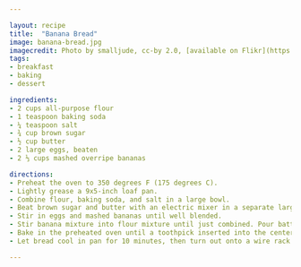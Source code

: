 ```yaml
---

layout: recipe
title:  "Banana Bread"
image: banana-bread.jpg
imagecredit: Photo by smalljude, cc-by 2.0, [available on Flikr](https://www.flickr.com/photos/35569413@N00/5908016178).
tags: 
- breakfast
- baking
- dessert

ingredients:
- 2 cups all-purpose flour
- 1 teaspoon baking soda
- ¼ teaspoon salt
- ¾ cup brown sugar
- ½ cup butter
- 2 large eggs, beaten
- 2 ⅓ cups mashed overripe bananas

directions:
- Preheat the oven to 350 degrees F (175 degrees C). 
- Lightly grease a 9x5-inch loaf pan.
- Combine flour, baking soda, and salt in a large bowl. 
- Beat brown sugar and butter with an electric mixer in a separate large bowl until smooth. 
- Stir in eggs and mashed bananas until well blended. 
- Stir banana mixture into flour mixture until just combined. Pour batter into the prepared loaf pan.
- Bake in the preheated oven until a toothpick inserted into the center comes out clean, about 60 minutes. 
- Let bread cool in pan for 10 minutes, then turn out onto a wire rack to cool completely.

---
```

